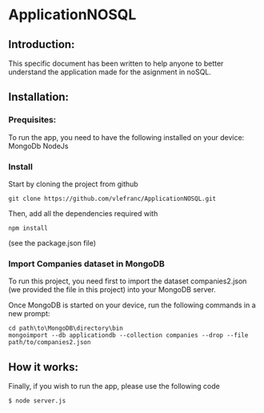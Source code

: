 # ApplicationNOSQL

## Introduction:

This specific document has been written to help anyone to better understand the application made for the asignment in noSQL.

## Installation:

### Prequisites:
To run the app, you need to have the following installed on your device:
    MongoDb
    NodeJs

### Install

Start by cloning the project from github
```
git clone https://github.com/vlefranc/ApplicationNOSQL.git
```

Then, add all the dependencies required with
```
npm install 
```
(see the package.json file)

### Import Companies dataset in MongoDB

To run this project, you need first to import the dataset companies2.json (we provided the file in this project) into your MongoDB server.

Once MongoDB is started on your device, run the following commands in a new prompt:
```
cd path\to\MongoDB\directory\bin
mongoimport --db applicationdb --collection companies --drop --file path/to/companies2.json

```


## How it works:

Finally, if you wish to run the app, please use the following code

```sh
$ node server.js 
```

